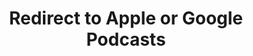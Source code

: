---
title: Redirect to Apple or Google Podcasts
redirect_from:
- /078r/
- /zadnja/
redirect_to: https://pod.fo/e/21a3a1
---
